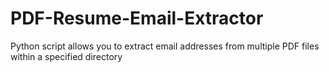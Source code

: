 # PDF-Resume-Email-Extractor
Python script allows you to extract email addresses from multiple PDF files within a specified directory

